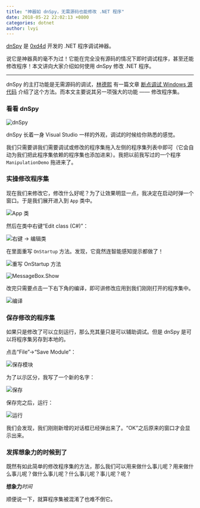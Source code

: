 ```yaml
---
title: "神器如 dnSpy，无需源码也能修改 .NET 程序"
date: 2018-05-22 22:02:13 +0800
categories: dotnet
author: lvyi
---
```


[dnSpy](https://github.com/0xd4d/dnSpy) 是 [0xd4d](https://github.com/0xd4d) 开发的 .NET 程序调试神器。

说它是神器真的毫不为过！它能在完全没有源码的情况下即时调试程序，甚至还能修改程序！本文讲向大家介绍如何使用 dnSpy 修改 .NET 程序。

---

dnSpy 的主打功能是无需源码的调试，[林德熙](https://lindexi.gitee.io/lindexi/) 有一篇文章 [断点调试 Windows 源代码](https://lindexi.gitee.io/post/%E6%96%AD%E7%82%B9%E8%B0%83%E8%AF%95-Windows-%E6%BA%90%E4%BB%A3%E7%A0%81.html) 介绍了这个方法。而本文主要说其另一项强大的功能 —— 修改程序集。

<div id="toc"></div>

### 看看 dnSpy

![dnSpy](/static/posts/2018-05-22-21-45-11.png)

dnSpy 长着一身 Visual Studio 一样的外观，调试的时候给你熟悉的感觉。

我们只需要讲我们需要调试或修改的程序集拖入左侧的程序集列表中即可（它会自动为我们把此程序集依赖的程序集也添加进来）。我把以前我写过的一个程序 `ManipulationDemo` 拖进来了。

### 实操修改程序集

现在我们来修改它，修改什么好呢？为了让效果明显一点，我决定在启动时弹一个窗口。于是我们展开进入到 `App` 类中。

![App 类](/static/posts/2018-05-22-21-48-55.png)

然后在类中右键“Edit class (C#)”：

![右键 -> 编辑类](/static/posts/2018-05-22-21-50-05.png)

在里面重写 `OnStartup` 方法。发现，它竟然连智能感知提示都做了！

![重写 OnStartup 方法](/static/posts/2018-05-22-21-51-37.png)

![MessageBox.Show](/static/posts/2018-05-22-21-52-52.png)

改完只需要点击一下右下角的编译，即可讲修改应用到我们刚刚打开的程序集中。

![编译](/static/posts/2018-05-22-21-53-43.png)

### 保存修改的程序集

如果只是修改了可以立刻运行，那么充其量只是可以辅助调试。但是 dnSpy 是可以将程序集另存到本地的。

点击“File”->“Save Module”：

![保存模块](/static/posts/2018-05-22-21-56-00.png)

为了以示区分，我写了一个新的名字：

![保存](/static/posts/2018-05-22-21-56-51.png)

保存完之后，运行：

![运行](/static/posts/2018-05-22-21-59-53.png)

我们会发现，我们刚刚新增的对话框已经弹出来了。“OK”之后原来的窗口才会显示出来。

### 发挥想象力的时候到了

既然有如此简单的修改程序集的方法，那么我们可以用来做什么事儿呢？用来做什么事儿呢？做什么事儿呢？什么事儿呢？事儿呢？呢？

**想象力***时间*

顺便说一下，就算程序集被混淆了也难不倒它。
